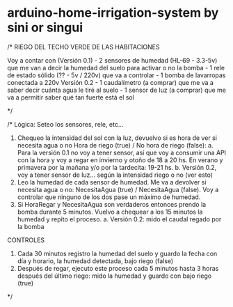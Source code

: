 # arduino-home-irrigation-system by sini or singui

/*
   RIEGO DEL TECHO VERDE DE LAS HABITACIONES

   Voy a contar con (Versión 0.1)
    - 2 sensores de humedad (HL-69 - 3.3-5v) que me van a decir la humedad del suelo para activar o no la bomba
    - 1 rele de estado sólido (?? - 5v / 220v) que va a controlar
    - 1 bomba de lavarropas conectada a 220v
    Versión 0.2
    - 1 caudalímetro (a comprar) que me va a saber decir cuánta agua le tiré al suelo
    - 1 sensor de luz (a comprar) que me va a permitir saber qué tan fuerte está el sol

*/


/*
   Lógica:
   Seteo los sensores, rele, etc...
   1) Chequeo la intensidad del sol con la luz, devuelvo si es hora de ver si necesita agua o no Hora de riego (true) / No hora de riego (false):
      a. Para la versión 0.1 no voy a tener sensor, así que voy a consumir una API con la hora y voy a regar en invierno y otoño de 18 a 20 hs.
        En verano y primavera por la mañana y/o por la tardecita: 19-21 hs.
      b. Versión 0.2, voy a tener sensor de luz... según la intensidad riego o no (ver esto)
   2) Leo la humedad de cada sensor de humedad. Me va a devolver si necesita agua o no: NecesitaAgua (true) / NecesitaAgua (false). Voy a controlar
   que ninguno de los dos pase un máximo de humedad.
   3) Si HoraRegar y NecesitaAgua son verdaderos entonces prendo la bomba durante 5 minutos. Vuelvo a chequear a los 15 minutos la humedad y repito el proceso.
      a. Versión 0.2: mido el caudal regado por la bomba

   CONTROLES
   1) Cada 30 minutos registro la humedad del suelo y guardo la fecha con día y horario, la humedad detectada, bajo riego (false)
   2) Después de regar, ejecuto este proceso cada 5 minutos hasta 3 horas después del último riego: mido la humedad y guardo con bajo riego (true)

*/
